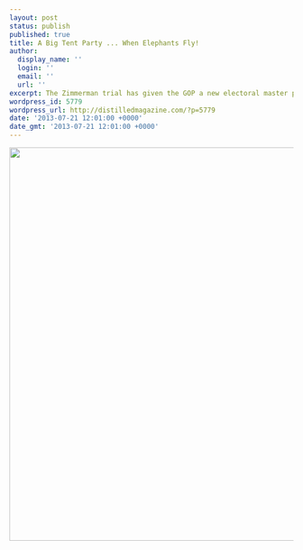 ```yaml
---
layout: post
status: publish
published: true
title: A Big Tent Party ... When Elephants Fly!
author:
  display_name: ''
  login: ''
  email: ''
  url: ''
excerpt: The Zimmerman trial has given the GOP a new electoral master plan
wordpress_id: 5779
wordpress_url: http://distilledmagazine.com/?p=5779
date: '2013-07-21 12:01:00 +0000'
date_gmt: '2013-07-21 12:01:00 +0000'
---
```

<p style="text-align: center;"><em><a href="http://distilledmagazine.com/wp-content/uploads/2013/07/dumbo.jpg"><img class="aligncenter  wp-image-5780" alt="dumbo" src="http://distilledmagazine.com/wp-content/uploads/2013/07/dumbo.jpg" width="1138" height="698" /></a></em></p>

